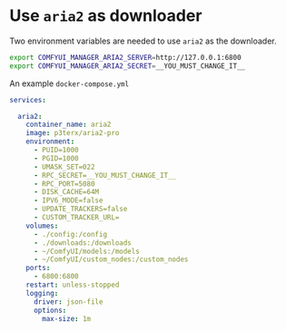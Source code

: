 # Use `aria2` as downloader

Two environment variables are needed to use `aria2` as the downloader.

```bash
export COMFYUI_MANAGER_ARIA2_SERVER=http://127.0.0.1:6800
export COMFYUI_MANAGER_ARIA2_SECRET=__YOU_MUST_CHANGE_IT__
```

An example `docker-compose.yml`

```yaml
services:

  aria2:
    container_name: aria2
    image: p3terx/aria2-pro
    environment:
      - PUID=1000
      - PGID=1000
      - UMASK_SET=022
      - RPC_SECRET=__YOU_MUST_CHANGE_IT__
      - RPC_PORT=5080
      - DISK_CACHE=64M
      - IPV6_MODE=false
      - UPDATE_TRACKERS=false
      - CUSTOM_TRACKER_URL=
    volumes:
      - ./config:/config
      - ./downloads:/downloads
      - ~/ComfyUI/models:/models
      - ~/ComfyUI/custom_nodes:/custom_nodes
    ports:
      - 6800:6800
    restart: unless-stopped
    logging:
      driver: json-file
      options:
        max-size: 1m
```
